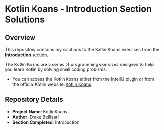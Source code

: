 # Kotlin Koans - Introduction Section Solutions

## Overview
This repository contains my solutions to the Kotlin Koans exercises from the **Introduction** section.

The Kotlin Koans are a series of programming exercises designed to help you learn Kotlin by solving small coding problems.

- You can access the Kotlin Koans either from the IntelliJ plugin or from the official Kotlin website: [Kotlin Koans](https://play.kotlinlang.org/koans/overview).

## Repository Details
- **Project Name**: KotlinKoans
- **Author**: Drake Bellisari
- **Section Completed**: Introduction
